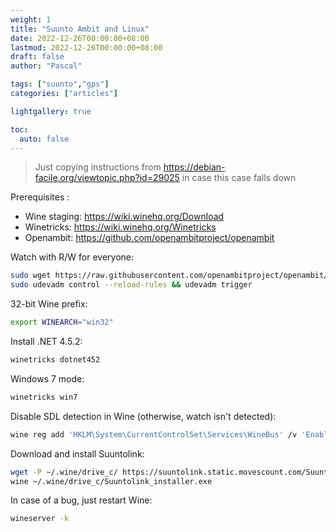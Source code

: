```yaml
---
weight: 1
title: "Suunto Ambit and Linux"
date: 2022-12-26T00:00:00+08:00
lastmod: 2022-12-26T00:00:00+08:00
draft: false
author: "Pascal"

tags: ["suunto","gps"]
categories: ["articles"]

lightgallery: true

toc:
  auto: false
---
```


> Just copying instructions from https://debian-facile.org/viewtopic.php?id=29025 in case this case falls down

Prerequisites :
- Wine staging: https://wiki.winehq.org/Download
- Winetricks: https://wiki.winehq.org/Winetricks
- Openambit: https://github.com/openambitproject/openambit

Watch with R/W for everyone:
```bash
sudo wget https://raw.githubusercontent.com/openambitproject/openambit/master/src/libambit/libambit.rules -O /etc/udev/rules.d/libambit.rules
sudo udevadm control --reload-rules && udevadm trigger
``` 

32-bit Wine prefix:
```bash
export WINEARCH="win32"
``` 

Install .NET 4.5.2:
```bash
winetricks dotnet452
``` 

Windows 7 mode:
```bash
winetricks win7
``` 

Disable SDL detection in Wine (otherwise, watch isn't detected):
```bash
wine reg add 'HKLM\System\CurrentControlSet\Services\WineBus' /v 'Enable SDL' /t REG_DWORD /d 0 /f
``` 

Download and install Suuntolink:
```bash
wget -P ~/.wine/drive_c/ https://suuntolink.static.movescount.com/Suuntolink_installer.exe
wine ~/.wine/drive_c/Suuntolink_installer.exe
``` 

In case of a bug, just restart Wine:
```bash
wineserver -k
```